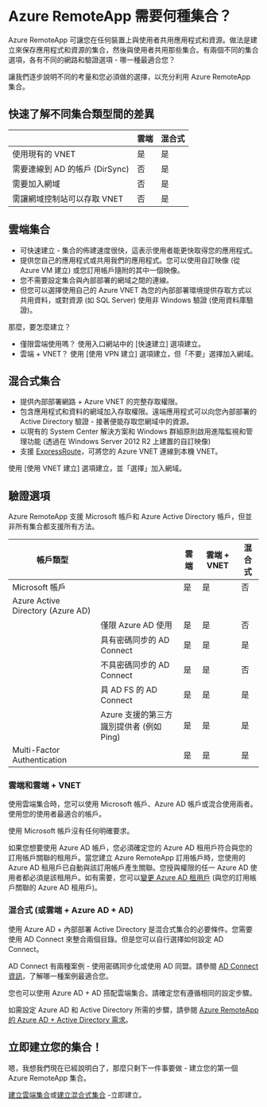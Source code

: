 <properties 
    pageTitle="Azure RemoteApp 需要何種集合？| Microsoft Azure" 
    description="深入了解可搭配 Azure RemoteApp 使用的集合類型。" 
    services="remoteapp" 
	documentationCenter="" 
    authors="lizap" 
    manager="mbaldwin" />

<tags 
    ms.service="remoteapp" 
    ms.workload="compute" 
    ms.tgt_pltfrm="na" 
    ms.devlang="na" 
    ms.topic="article" 
    ms.date="05/02/2016" 
    ms.author="elizapo" />



# Azure RemoteApp 需要何種集合？

Azure RemoteApp 可讓您在任何裝置上與使用者共用應用程式和資源。做法是建立來保存應用程式和資源的集合，然後與使用者共用那些集合。有兩個不同的集合選項，各有不同的網路和驗證選項 - 哪一種最適合您？

讓我們逐步說明不同的考量和您必須做的選擇，以充分利用 Azure RemoteApp 集合。


## 快速了解不同集合類型間的差異

| | 雲端 | 混合式 |
|-----------|-------|--------|
|使用現有的 VNET| 是| 是|
|需要連線到 AD 的帳戶 (DirSync)| 否| 是|
|需要加入網域| 否| 是|
|需讓網域控制站可以存取 VNET| 否| 是|

## 雲端集合
- 可快速建立 - 集合的佈建速度很快，這表示使用者能更快取得您的應用程式。
- 提供您自己的應用程式或共用我們的應用程式。您可以使用自訂映像 (從 Azure VM 建立) 或您訂用帳戶隨附的其中一個映像。
- 您不需要設定集合與內部部署的網域之間的連線。
- 但您可以選擇使用自己的 Azure VNET 為您的內部部署環境提供存取方式以共用資料，或對資源 (如 SQL Server) 使用非 Windows 驗證 (使用資料庫驗證)。


那麼，要怎麼建立？

- 僅限雲端使用嗎？ 使用入口網站中的 [快速建立] 選項建立。
- 雲端 + VNET？ 使用 [使用 VPN 建立] 選項建立，但「不要」選擇加入網域。

## 混合式集合
- 提供內部部署網路 + Azure VNET 的完整存取權限。
- 包含應用程式和資料的網域加入存取權限。遠端應用程式可以向您內部部署的 Active Directory 驗證 - 接著便能存取您網域中的資源。
- 以現有的 System Center 解決方案和 Windows 群組原則啟用進階監視和管理功能 (透過在 Windows Server 2012 R2 上建置的自訂映像)
- 支援 [ExpressRoute](https://azure.microsoft.com/services/expressroute/)，可將您的 Azure VNET 連線到本機 VNET。

使用 [使用 VNET 建立] 選項建立，並「選擇」加入網域。

## 驗證選項
Azure RemoteApp 支援 Microsoft 帳戶和 Azure Active Directory 帳戶，但並非所有集合都支援所有方法。

| 帳戶類型 | | 雲端 | 雲端 + VNET | 混合式 |
|-----------------------------------|-------------------------------------------------------------|-------|--------------|--------|
| Microsoft 帳戶 | | 是 | 是 | 否 |
| Azure Active Directory (Azure AD) | | | | |
| | 僅限 Azure AD 使用 | 是 | 是 | 否 |
| | 具有密碼同步的 AD Connect | 是 | 是 | 是 |
| | 不具密碼同步的 AD Connect | 是 | 是 | 否 |
| | 具 AD FS 的 AD Connect | 是 | 是 | 是 |
| | Azure 支援的第三方識別提供者 (例如 Ping) | 是 | 是 | 是 |
| Multi-Factor Authentication | | 是 | 是 | 是 |



### 雲端和雲端 + VNET 
使用雲端集合時，您可以使用 Microsoft 帳戶、Azure AD 帳戶或混合使用兩者。使用您的使用者最適合的帳戶。

使用 Microsoft 帳戶沒有任何明確要求。

如果您想要使用 Azure AD 帳戶，您必須確定您的 Azure AD 租用戶符合與您的訂用帳戶關聯的租用戶。當您建立 Azure RemoteApp 訂用帳戶時，您使用的 Azure AD 租用戶已自動與該訂用帳戶產生關聯。您授與權限的任一 Azure AD 使用者都必須是該租用戶。如有需要，您可以[變更 Azure AD 租用戶](remoteapp-changetenant.md) (與您的訂用帳戶關聯的 Azure AD 租用戶)。
 
### 混合式 (或雲端 + Azure AD + AD)

使用 Azure AD + 內部部署 Active Directory 是混合式集合的必要條件。您需要使用 AD Connect 來整合兩個目錄。但是您可以自行選擇如何設定 AD Connect。

AD Connect 有兩種案例 - 使用密碼同步化或使用 AD 同盟。請參閱 [AD Connect 資訊](../active-directory/active-directory-aadconnect.md)，了解哪一種案例最適合您。

您也可以使用 Azure AD + AD 搭配雲端集合。請確定您有遵循相同的設定步驟。

如需設定 Azure AD 和 Active Directory 所需的步驟，請參閱 [Azure RemoteApp 的 Azure AD + Active Directory 需求](remoteapp-ad.md)。

## 立即建立您的集合！
嗯，我想我們現在已經說明白了，那麼只剩下一件事要做 - 建立您的第一個 Azure RemoteApp 集合。

[建立雲端集合](remoteapp-create-cloud-deployment.md)或[建立混合式集合](remoteapp-create-hybrid-deployment.md) -立即建立。

<!---HONumber=AcomDC_0615_2016-->